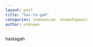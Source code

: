 ```yaml
---
layout: post
title: "has-ta-gah"
categories: indonesian  onomatopoeic
author: unknown
---
```


hastagah
